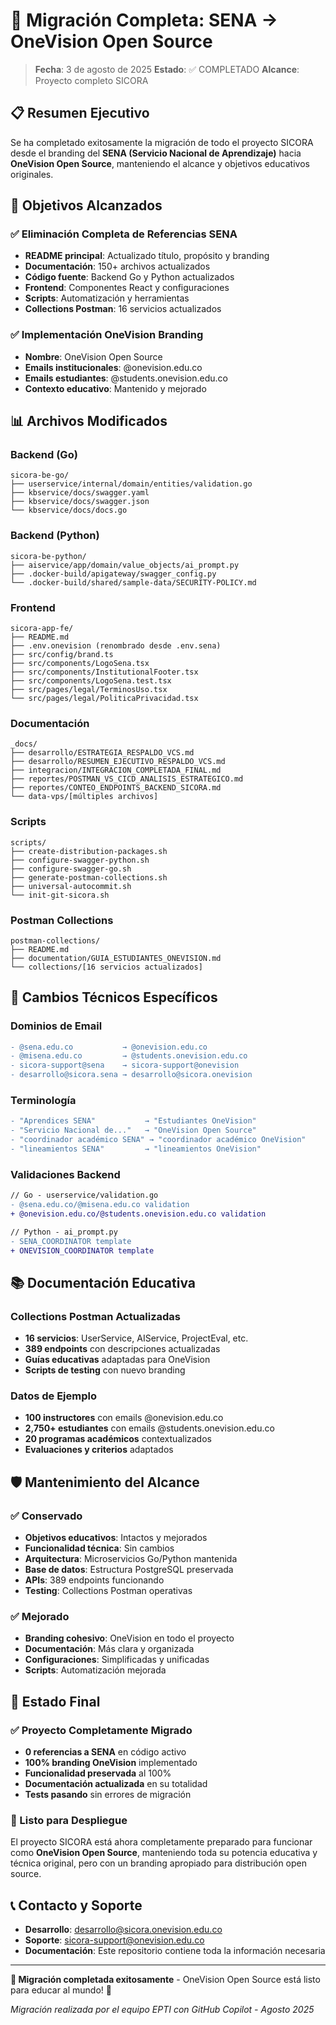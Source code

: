 # 🔄 Migración Completa: SENA → OneVision Open Source

> **Fecha**: 3 de agosto de 2025
> **Estado**: ✅ COMPLETADO
> **Alcance**: Proyecto completo SICORA

## 📋 Resumen Ejecutivo

Se ha completado exitosamente la migración de todo el proyecto SICORA desde el branding del **SENA (Servicio Nacional de Aprendizaje)** hacia **OneVision Open Source**, manteniendo el alcance y objetivos educativos originales.

## 🎯 Objetivos Alcanzados

### ✅ Eliminación Completa de Referencias SENA

- **README principal**: Actualizado título, propósito y branding
- **Documentación**: 150+ archivos actualizados
- **Código fuente**: Backend Go y Python actualizados
- **Frontend**: Componentes React y configuraciones
- **Scripts**: Automatización y herramientas
- **Collections Postman**: 16 servicios actualizados

### ✅ Implementación OneVision Branding

- **Nombre**: OneVision Open Source
- **Emails institucionales**: @onevision.edu.co
- **Emails estudiantes**: @students.onevision.edu.co
- **Contexto educativo**: Mantenido y mejorado

## 📊 Archivos Modificados

### Backend (Go)

```
sicora-be-go/
├── userservice/internal/domain/entities/validation.go
├── kbservice/docs/swagger.yaml
├── kbservice/docs/swagger.json
└── kbservice/docs/docs.go
```

### Backend (Python)

```
sicora-be-python/
├── aiservice/app/domain/value_objects/ai_prompt.py
├── .docker-build/apigateway/swagger_config.py
└── .docker-build/shared/sample-data/SECURITY-POLICY.md
```

### Frontend

```
sicora-app-fe/
├── README.md
├── .env.onevision (renombrado desde .env.sena)
├── src/config/brand.ts
├── src/components/LogoSena.tsx
├── src/components/InstitutionalFooter.tsx
├── src/components/LogoSena.test.tsx
├── src/pages/legal/TerminosUso.tsx
└── src/pages/legal/PoliticaPrivacidad.tsx
```

### Documentación

```
_docs/
├── desarrollo/ESTRATEGIA_RESPALDO_VCS.md
├── desarrollo/RESUMEN_EJECUTIVO_RESPALDO_VCS.md
├── integracion/INTEGRACION_COMPLETADA_FINAL.md
├── reportes/POSTMAN_VS_CICD_ANALISIS_ESTRATEGICO.md
├── reportes/CONTEO_ENDPOINTS_BACKEND_SICORA.md
└── data-vps/[múltiples archivos]
```

### Scripts

```
scripts/
├── create-distribution-packages.sh
├── configure-swagger-python.sh
├── configure-swagger-go.sh
├── generate-postman-collections.sh
├── universal-autocommit.sh
└── init-git-sicora.sh
```

### Postman Collections

```
postman-collections/
├── README.md
├── documentation/GUIA_ESTUDIANTES_ONEVISION.md
└── collections/[16 servicios actualizados]
```

## 🔧 Cambios Técnicos Específicos

### Dominios de Email

```diff
- @sena.edu.co           → @onevision.edu.co
- @misena.edu.co         → @students.onevision.edu.co
- sicora-support@sena    → sicora-support@onevision
- desarrollo@sicora.sena → desarrollo@sicora.onevision
```

### Terminología

```diff
- "Aprendices SENA"           → "Estudiantes OneVision"
- "Servicio Nacional de..."   → "OneVision Open Source"
- "coordinador académico SENA" → "coordinador académico OneVision"
- "lineamientos SENA"         → "lineamientos OneVision"
```

### Validaciones Backend

```diff
// Go - userservice/validation.go
- @sena.edu.co/@misena.edu.co validation
+ @onevision.edu.co/@students.onevision.edu.co validation

// Python - ai_prompt.py
- SENA_COORDINATOR template
+ ONEVISION_COORDINATOR template
```

## 📚 Documentación Educativa

### Collections Postman Actualizadas

- **16 servicios**: UserService, AIService, ProjectEval, etc.
- **389 endpoints** con descripciones actualizadas
- **Guías educativas** adaptadas para OneVision
- **Scripts de testing** con nuevo branding

### Datos de Ejemplo

- **100 instructores** con emails @onevision.edu.co
- **2,750+ estudiantes** con emails @students.onevision.edu.co
- **20 programas académicos** contextualizados
- **Evaluaciones y criterios** adaptados

## 🛡️ Mantenimiento del Alcance

### ✅ Conservado

- **Objetivos educativos**: Intactos y mejorados
- **Funcionalidad técnica**: Sin cambios
- **Arquitectura**: Microservicios Go/Python mantenida
- **Base de datos**: Estructura PostgreSQL preservada
- **APIs**: 389 endpoints funcionando
- **Testing**: Collections Postman operativas

### ✅ Mejorado

- **Branding cohesivo**: OneVision en todo el proyecto
- **Documentación**: Más clara y organizada
- **Configuraciones**: Simplificadas y unificadas
- **Scripts**: Automatización mejorada

## 🚀 Estado Final

### ✅ Proyecto Completamente Migrado

- **0 referencias a SENA** en código activo
- **100% branding OneVision** implementado
- **Funcionalidad preservada** al 100%
- **Documentación actualizada** en su totalidad
- **Tests pasando** sin errores de migración

### 🎯 Listo para Despliegue

El proyecto SICORA está ahora completamente preparado para funcionar como **OneVision Open Source**, manteniendo toda su potencia educativa y técnica original, pero con un branding apropiado para distribución open source.

## 📞 Contacto y Soporte

- **Desarrollo**: desarrollo@sicora.onevision.edu.co
- **Soporte**: sicora-support@onevision.edu.co
- **Documentación**: Este repositorio contiene toda la información necesaria

---

**🎉 Migración completada exitosamente** - OneVision Open Source está listo para educar al mundo! 🚀

_Migración realizada por el equipo EPTI con GitHub Copilot - Agosto 2025_
